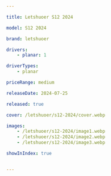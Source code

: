 ```yaml
---

title: Letshuoer S12 2024

model: S12 2024

brand: letshuoer

drivers: 
    - planar: 1

driverTypes:
    - planar

priceRange: medium

releaseDate: 2024-07-25

released: true

cover: /letshuoer/s12-2024/cover.webp

images: 
    - /letshuoer/s12-2024/image1.webp
    - /letshuoer/s12-2024/image2.webp 
    - /letshuoer/s12-2024/image3.webp

showInIndex: true


---
```

